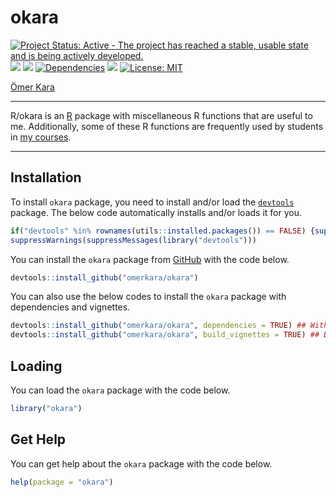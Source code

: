 
<!-- README.md is generated from README.Rmd. Please edit that file -->

# okara

<!-- badges: start -->

[![Project Status: Active - The project has reached a stable, usable
state and is being actively
developed.](https://www.repostatus.org/badges/latest/active.svg)](https://www.repostatus.org/#active)
[![](https://img.shields.io/github/last-commit/omerkara/okara.svg)](https://github.com/omerkara/okara/commits/master)
[![](https://img.shields.io/badge/devel%20version-1.1.9-blue.svg)](https://github.com/omerkara/okara)
[![Dependencies](https://tinyverse.netlify.com/badge/badger)](https://cran.r-project.org/package=badger)
[![](https://img.shields.io/github/languages/code-size/omerkara/okara.svg)](https://github.com/omerkara/okara)
[![License:
MIT](https://img.shields.io/badge/license-MIT-blue.svg)](https://cran.r-project.org/web/licenses/MIT)
<!-- [![star this repo](https://githubbadges.com/star.svg?user=omerkara&repo=okara&style=default)](https://github.com/omerkara/okara) -->
<!-- [![fork this repo](https://githubbadges.com/fork.svg?user=omerkara&repo=okara&style=default)](https://github.com/omerkara/okara/fork) -->
<!-- badges: end -->

[Ömer Kara](https://omerkara.netlify.app/)

------------------------------------------------------------------------

R/okara is an [R](https://www.r-project.org/) package with miscellaneous
R functions that are useful to me. Additionally, some of these R
functions are frequently used by students in [my
courses](https://akademiekonometri.netlify.app/courses/).

------------------------------------------------------------------------

## Installation

To install `okara` package, you need to install and/or load the
[`devtools`](https://devtools.r-lib.org//index.html) package. The below
code automatically installs and/or loads it for you.

``` r
if("devtools" %in% rownames(utils::installed.packages()) == FALSE) {suppressWarnings(suppressMessages(install.packages("devtools")))}
suppressWarnings(suppressMessages(library("devtools")))
```

You can install the `okara` package from
[GitHub](https://github.com/omerkara/okara) with the code below.

``` r
devtools::install_github("omerkara/okara")
```

You can also use the below codes to install the `okara` package with
dependencies and vignettes.

``` r
devtools::install_github("omerkara/okara", dependencies = TRUE) ## With dependencies.
devtools::install_github("omerkara/okara", build_vignettes = TRUE) ## Builds the vignette on the fly.
```

## Loading

You can load the `okara` package with the code below.

``` r
library("okara")
```

## Get Help

You can get help about the `okara` package with the code below.

``` r
help(package = "okara")
```
